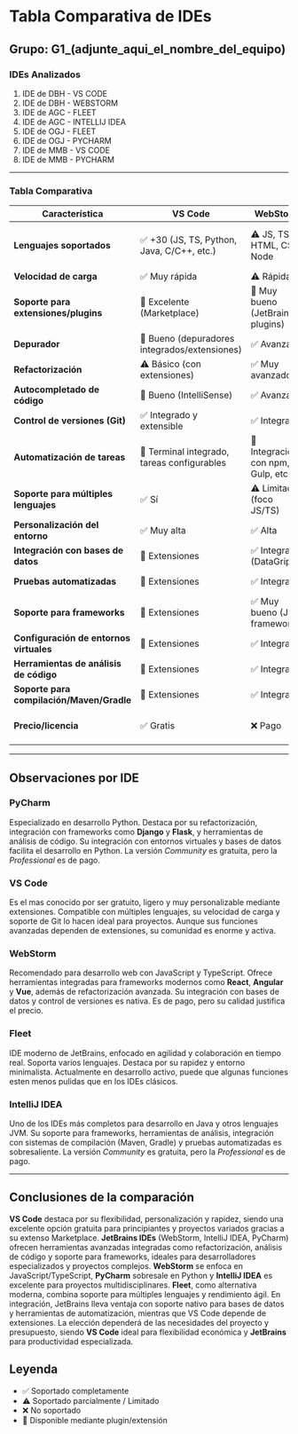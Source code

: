 # Tabla Comparativa de IDEs

## Grupo: G1_(adjunte_aqui_el_nombre_del_equipo)

### IDEs Analizados
1. IDE de DBH - VS CODE
2. IDE de DBH - WEBSTORM
3. IDE de AGC - FLEET
4. IDE de AGC - INTELLIJ IDEA
5. IDE de OGJ - FLEET
6. IDE de OGJ - PYCHARM
7. IDE de MMB - VS CODE
8. IDE de MMB - PYCHARM

---

### Tabla Comparativa

| Característica                        | VS Code          | WebStorm         | Fleet           | IntelliJ IDEA    | PyCharm         |
|---------------------------------------|------------------|------------------|-----------------|------------------|-----------------|
| **Lenguajes soportados**              | ✅ +30 (JS, TS, Python, Java, C/C++, etc.) | ⚠️ JS, TS, HTML, CSS, Node | ✅ JS, TS, Python, Java, Go, etc. | ✅ Java, Kotlin, Groovy, Scala, + | ⚠️ Python, JS, HTML, etc. |
| **Velocidad de carga**                | ✅ Muy rápida     | ⚠️ Rápida        | ⚠️ Rápida       | ⚠️ Media          | ⚠️ Media         |
| **Soporte para extensiones/plugins**  | 🔌 Excelente (Marketplace) | 🔌 Muy bueno (JetBrains plugins) | 🔌 Bueno (JetBrains plugins) | 🔌 Excelente (JetBrains plugins) | 🔌 Excelente (JetBrains plugins) |
| **Depurador**                         | 🔌 Bueno (depuradores integrados/extensiones) | ✅ Avanzado      | ✅ Avanzado      | ✅ Avanzado      | ✅ Avanzado      |
| **Refactorización**                   | ⚠️ Básico (con extensiones) | ✅ Muy avanzado  | ✅ Avanzado      | ✅ Muy avanzado  | ✅ Muy avanzado  |
| **Autocompletado de código**          | 🔌 Bueno (IntelliSense) | ✅ Avanzado      | ✅ Avanzado      | ✅ Avanzado      | ✅ Avanzado      |
| **Control de versiones (Git)**        | ✅ Integrado y extensible | ✅ Integrado     | ✅ Integrado     | ✅ Integrado     | ✅ Integrado     |
| **Automatización de tareas**          | 🔌 Terminal integrado, tareas configurables | 🔌 Integración con npm, Gulp, etc. | 🔌 Terminal integrado | 🔌 Integración con Gradle/Maven | 🔌 Integración con herramientas Python |
| **Soporte para múltiples lenguajes**  | ✅ Sí             | ⚠️ Limitado (foco JS/TS) | ✅ Sí           | ✅ Sí            | ⚠️ Sí (principalmente Python) |
| **Personalización del entorno**       | ✅ Muy alta       | ✅ Alta          | ✅ Alta         | ✅ Alta          | ✅ Alta          |
| **Integración con bases de datos**    | 🔌 Extensiones    | ✅ Integrado (DataGrip) | ✅ Integrado    | ✅ Integrado     | ✅ Integrado     |
| **Pruebas automatizadas**             | 🔌 Extensiones    | ✅ Integrado      | ✅ Integrado     | ✅ Integrado     | ✅ Integrado     |
| **Soporte para frameworks**           | 🔌 Extensiones    | ✅ Muy bueno (JS frameworks) | ⚠️ Bueno       | ✅ Muy bueno     | ✅ Muy bueno (Django, Flask, etc.) |
| **Configuración de entornos virtuales** | 🔌 Extensiones   | ✅ Integrado      | ✅ Integrado     | ✅ Integrado     | ✅ Integrado (venv, conda) |
| **Herramientas de análisis de código**| 🔌 Extensiones    | ✅ Integrado      | ✅ Integrado     | ✅ Integrado     | ✅ Integrado     |
| **Soporte para compilación/Maven/Gradle** | 🔌 Extensiones  | ✅ Integrado      | ✅ Integrado     | ✅ Integrado     | ✅ Integrado (para Python) |
| **Precio/licencia**                   | ✅ Gratis         | ❌ Pago          | ❌ Pago         | ⚠️ Pago (Community gratis) | ⚠️ Pago (Community gratis) |

---

## Observaciones por IDE

### PyCharm
Especializado en desarrollo Python. Destaca por su refactorización, integración con frameworks como **Django** y **Flask**, y herramientas de análisis de código. Su integración con entornos virtuales y bases de datos facilita el desarrollo en Python. La versión *Community* es gratuita, pero la *Professional* es de pago.

### VS Code
Es el mas conocido por ser gratuito, ligero y muy personalizable mediante extensiones. Compatible con múltiples lenguajes, su velocidad de carga y soporte de Git lo hacen ideal para proyectos. Aunque sus funciones avanzadas dependen de extensiones, su comunidad es enorme y activa.

### WebStorm
Recomendado para desarrollo web con JavaScript y TypeScript. Ofrece herramientas integradas para frameworks modernos como **React**, **Angular** y **Vue**, además de refactorización avanzada. Su integración con bases de datos y control de versiones es nativa. Es de pago, pero su calidad justifica el precio.

### Fleet
IDE moderno de JetBrains, enfocado en agilidad y colaboración en tiempo real. Soporta varios lenguajes. Destaca por su rapidez y entorno minimalista. Actualmente en desarrollo activo, puede que algunas funciones esten menos pulidas que en los IDEs clásicos.

### IntelliJ IDEA
Uno de los IDEs más completos para desarrollo en Java y otros lenguajes JVM. Su soporte para frameworks, herramientas de análisis, integración con sistemas de compilación (Maven, Gradle) y pruebas automatizadas es sobresaliente. La versión *Community* es gratuita, pero la *Professional* es de pago.

---

## Conclusiones de la comparación
**VS Code** destaca por su flexibilidad, personalización y rapidez, siendo una excelente opción gratuita para principiantes y proyectos variados gracias a su extenso Marketplace. **JetBrains IDEs** (WebStorm, IntelliJ IDEA, PyCharm) ofrecen herramientas avanzadas integradas como refactorización, análisis de código y soporte para frameworks, ideales para desarrolladores especializados y proyectos complejos. **WebStorm** se enfoca en JavaScript/TypeScript, **PyCharm** sobresale en Python y **IntelliJ IDEA** es excelente para proyectos multidisciplinares. **Fleet**, como alternativa moderna, combina soporte para múltiples lenguajes y rendimiento ágil. En integración, JetBrains lleva ventaja con soporte nativo para bases de datos y herramientas de automatización, mientras que VS Code depende de extensiones. La elección dependerá de las necesidades del proyecto y presupuesto, siendo **VS Code** ideal para flexibilidad económica y **JetBrains** para productividad especializada.

## Leyenda
- ✅ Soportado completamente
- ⚠️ Soportado parcialmente / Limitado
- ❌ No soportado
- 🔌 Disponible mediante plugin/extensión
